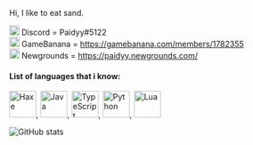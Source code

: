 Hi, I like to eat sand. <br>

<img src="https://assets-global.website-files.com/6257adef93867e50d84d30e2/636e0a69f118df70ad7828d4_icon_clyde_blurple_RGB.svg" width="18"/> Discord = Paidyy#5122 <br>
<img src="https://user-images.githubusercontent.com/72814880/201487264-7b657448-85a9-4a54-8b8d-9331aa53adf4.png" width="18"> GameBanana = https://gamebanana.com/members/1782355 <br>
<img src="https://www.newgrounds.com/downloads/designassets/assets/ng_logo.png" width="18"> Newgrounds = https://paidyy.newgrounds.com/

#### List of languages that i know: <br>
<img title="Haxe" src="https://upload.wikimedia.org/wikipedia/commons/thumb/8/89/Haxe_logo.svg/240px-Haxe_logo.svg.png" width="48"/>,
<img title="Java" src="https://cdn4.iconfinder.com/data/icons/logos-and-brands/512/181_Java_logo_logos-512.png" width="48"/>,
<img title="TypeScript" src="https://upload.wikimedia.org/wikipedia/commons/thumb/4/4c/Typescript_logo_2020.svg/1200px-Typescript_logo_2020.svg.png" width="48"/>,
<img title="Python" src="https://upload.wikimedia.org/wikipedia/commons/thumb/c/c3/Python-logo-notext.svg/1869px-Python-logo-notext.svg.png" width="48"/>,
<img title="Lua" src="https://upload.wikimedia.org/wikipedia/commons/thumb/c/cf/Lua-Logo.svg/1200px-Lua-Logo.svg.png" width="48"/>

![GitHub stats](https://github-readme-stats.vercel.app/api?username=Paidyy&show_icons=true&theme=merko)
